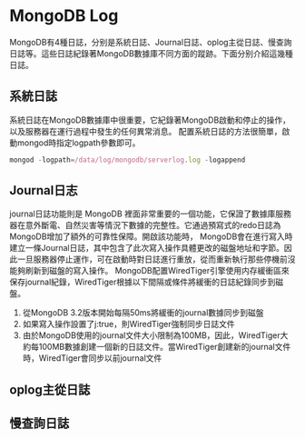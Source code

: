 # MongoDB Log

MongoDB有4種日誌，分别是系統日誌、Journal日誌、oplog主從日誌、慢查詢日誌等。這些日誌紀錄著MongoDB數據庫不同方面的蹤跡。下面分别介紹這幾種日誌。

## 系統日誌

系統日誌在MongoDB數據庫中很重要，它紀錄著MongoDB啟動和停止的操作，以及服務器在運行過程中發生的任何異常消息。
配置系統日誌的方法很簡單，啟動mongod時指定logpath參數即可。

```js
mongod -logpath=/data/log/mongodb/serverlog.log -logappend
```

## Journal日志

journal日誌功能則是 MongoDB 裡面非常重要的一個功能，它保證了數據庫服務器在意外斷電、自然災害等情況下數據的完整性。它通過預寫式的redo日誌為MongoDB增加了額外的可靠性保障。開啟該功能時，
MongoDB會在進行寫入時建立一條Journal日誌，其中包含了此次寫入操作具體更改的磁盤地址和字節。因此一旦服務器停止運作，可在啟動時對日誌進行重放，從而重新執行那些停機前沒能夠刷新到磁盤的寫入操作。
MongoDB配置WiredTiger引擎使用内存緩衝區來保存journal紀錄，WiredTiger根據以下間隔或條件將緩衝的日誌紀錄同步到磁盤。
1. 從MongoDB 3.2版本開始每隔50ms將緩衝的journal數據同步到磁盤
2. 如果寫入操作設置了j:true，則WiredTiger強制同步日誌文件
3. 由於MongoDB使用的journal文件大小限制為100MB，因此，WiredTiger大約每100MB數據創建一個新的日誌文件。當WiredTiger創建新的journal文件時，WiredTiger會同步以前journal文件

## oplog主從日誌

## 慢查詢日誌
